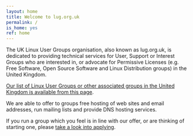 ```yaml
---
layout: home
title: Welcome to lug.org.uk
permalink: /
is_home: yes
ref: home
---
```

The UK Linux User Groups organisation, also known as lug.org.uk, is dedicated to providing technical services for User, Support or Interest Groups 
who are interested in, or advocate for Permissive Licenses (e.g. Free Software, Open Source Software and Linux Distribution groups) in the United Kingdom.

[Our list of Linux User Groups or other associated groups in the United Kingdom is available from this page](lugs).

We are able to offer to groups free hosting of web sites and email addresses, run mailing lists and provide DNS hosting services.

If you run a group which you feel is in line with our offer, or are thinking of starting one, please [take a look into applying](apply).
